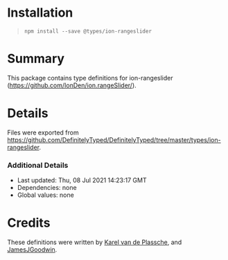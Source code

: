 # Installation
> `npm install --save @types/ion-rangeslider`

# Summary
This package contains type definitions for ion-rangeslider (https://github.com/IonDen/ion.rangeSlider/).

# Details
Files were exported from https://github.com/DefinitelyTyped/DefinitelyTyped/tree/master/types/ion-rangeslider.

### Additional Details
 * Last updated: Thu, 08 Jul 2021 14:23:17 GMT
 * Dependencies: none
 * Global values: none

# Credits
These definitions were written by [Karel van de Plassche](https://github.com/Karel-van-de-Plassche), and [JamesJGoodwin](https://github.com/JamesJGoodwin).
